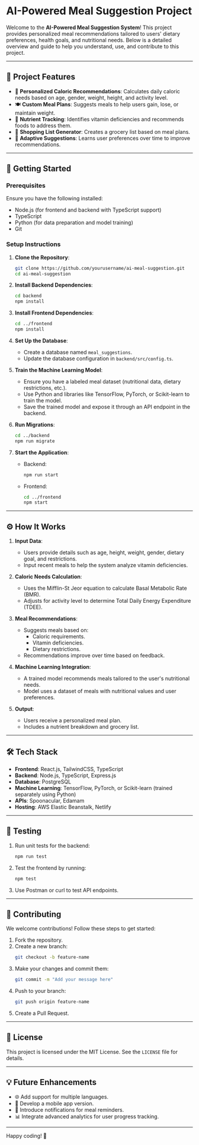 # AI-Powered Meal Suggestion Project

Welcome to the **AI-Powered Meal Suggestion System**! This project provides personalized meal recommendations tailored to users' dietary preferences, health goals, and nutritional needs. Below is a detailed overview and guide to help you understand, use, and contribute to this project.

---

## 🌟 **Project Features**

- 🔢 **Personalized Caloric Recommendations**: Calculates daily caloric needs based on age, gender, weight, height, and activity level.
- 🍽️ **Custom Meal Plans**: Suggests meals to help users gain, lose, or maintain weight.
- 🥦 **Nutrient Tracking**: Identifies vitamin deficiencies and recommends foods to address them.
- 🛒 **Shopping List Generator**: Creates a grocery list based on meal plans.
- 🔄 **Adaptive Suggestions**: Learns user preferences over time to improve recommendations.

---

## 🚀 **Getting Started**

### **Prerequisites**

Ensure you have the following installed:
- Node.js (for frontend and backend with TypeScript support)
- TypeScript
- Python (for data preparation and model training)
- Git

### **Setup Instructions**

1. **Clone the Repository**:
   ```bash
   git clone https://github.com/yourusername/ai-meal-suggestion.git
   cd ai-meal-suggestion
   ```

2. **Install Backend Dependencies**:
   ```bash
   cd backend
   npm install
   ```

3. **Install Frontend Dependencies**:
   ```bash
   cd ../frontend
   npm install
   ```

4. **Set Up the Database**:
   - Create a database named `meal_suggestions`.
   - Update the database configuration in `backend/src/config.ts`.

5. **Train the Machine Learning Model**:
   - Ensure you have a labeled meal dataset (nutritional data, dietary restrictions, etc.).
   - Use Python and libraries like TensorFlow, PyTorch, or Scikit-learn to train the model.
   - Save the trained model and expose it through an API endpoint in the backend.

6. **Run Migrations**:
   ```bash
   cd ../backend
   npm run migrate
   ```

7. **Start the Application**:
   - Backend:
     ```bash
     npm run start
     ```
   - Frontend:
     ```bash
     cd ../frontend
     npm start
     ```

---

## ⚙️ **How It Works**

1. **Input Data**:
   - Users provide details such as age, height, weight, gender, dietary goal, and restrictions.
   - Input recent meals to help the system analyze vitamin deficiencies.

2. **Caloric Needs Calculation**:
   - Uses the Mifflin-St Jeor equation to calculate Basal Metabolic Rate (BMR).
   - Adjusts for activity level to determine Total Daily Energy Expenditure (TDEE).

3. **Meal Recommendations**:
   - Suggests meals based on:
     - Caloric requirements.
     - Vitamin deficiencies.
     - Dietary restrictions.
   - Recommendations improve over time based on feedback.

4. **Machine Learning Integration**:
   - A trained model recommends meals tailored to the user's nutritional needs.
   - Model uses a dataset of meals with nutritional values and user preferences.

5. **Output**:
   - Users receive a personalized meal plan.
   - Includes a nutrient breakdown and grocery list.

---

## 🛠️ **Tech Stack**

- **Frontend**: React.js, TailwindCSS, TypeScript
- **Backend**: Node.js, TypeScript, Express.js
- **Database**: PostgreSQL
- **Machine Learning**: TensorFlow, PyTorch, or Scikit-learn (trained separately using Python)
- **APIs**: Spoonacular, Edamam
- **Hosting**: AWS Elastic Beanstalk, Netlify

---

## 🧪 **Testing**

1. Run unit tests for the backend:
   ```bash
   npm run test
   ```
2. Test the frontend by running:
   ```bash
   npm test
   ```
3. Use Postman or curl to test API endpoints.

---

## 🤝 **Contributing**

We welcome contributions! Follow these steps to get started:

1. Fork the repository.
2. Create a new branch:
   ```bash
   git checkout -b feature-name
   ```
3. Make your changes and commit them:
   ```bash
   git commit -m "Add your message here"
   ```
4. Push to your branch:
   ```bash
   git push origin feature-name
   ```
5. Create a Pull Request.

---

## 📄 **License**

This project is licensed under the MIT License. See the `LICENSE` file for details.

---

## 💡 **Future Enhancements**

- 🌐 Add support for multiple languages.
- 📱 Develop a mobile app version.
- 🔔 Introduce notifications for meal reminders.
- 📊 Integrate advanced analytics for user progress tracking.

---

Happy coding! 🎉

